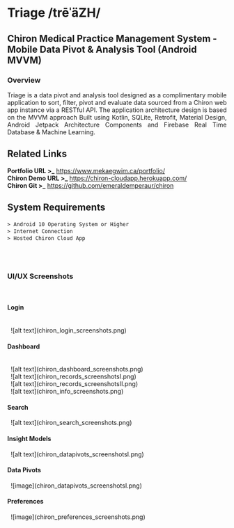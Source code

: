 # Triage /trēˈäZH/
## Chiron Medical Practice Management System - Mobile Data Pivot & Analysis Tool (Android MVVM)

### Overview
<p align="justify">Triage is a data pivot and analysis tool designed as a complimentary mobile application to sort, filter, pivot and evaluate data sourced from a Chiron web app instance via a RESTful API. The application architecture design is based on the MVVM approach Built using Kotlin, SQLite, Retrofit, Material Design, Android Jetpack Architecture Components and Firebase Real Time Database & Machine Learning.</p>

## Related Links

**Portfolio URL >_** https://www.mekaegwim.ca/portfolio/
<br>
**Chiron Demo URL >_** https://chiron-cloudapp.herokuapp.com/
<br>
**Chiron Git >_** https://github.com/emeraldemperaur/chiron

## System Requirements

```
> Android 10 Operating System or Higher
> Internet Connection
> Hosted Chiron Cloud App 

```

<br><br>
### UI/UX Screenshots
&nbsp;
<h4>Login</h4>
<br>
&nbsp;
![alt text](chiron_login_screenshots.png)
&nbsp;
<br>
<h4>Dashboard</h4>
<br>
&nbsp;
![alt text](chiron_dashboard_screenshots.png)
&nbsp;
<br>
&nbsp;
![alt text](chiron_records_screenshotsI.png)
&nbsp;
<br>
&nbsp;
![alt text](chiron_records_screenshotsII.png)
&nbsp;
<br>
&nbsp;
![alt text](chiron_info_screenshots.png)
&nbsp;
<br>
<h4>Search</h4>
&nbsp;
![alt text](chiron_search_screenshots.png)
&nbsp;
<br>
<h4>Insight Models</h4>
&nbsp;
![alt text](chiron_datapivots_screenshotsI.png)
&nbsp;
<br>
<h4>Data Pivots</h4>
&nbsp;
![image](chiron_datapivots_screenshotsI.png)
&nbsp;
<br>
<h4>Preferences</h4>
&nbsp;
![image](chiron_preferences_screenshots.png)
&nbsp;